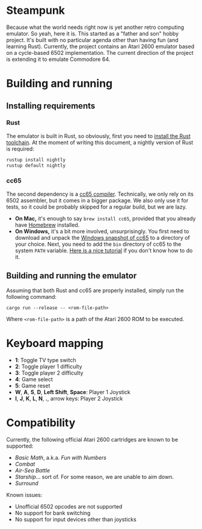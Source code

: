 # Steampunk

Because what the world needs right now is yet another retro computing emulator. So yeah, here it is. This started as a "father and son" hobby project. It's built with no particular agenda other than having fun (and learning Rust). Currently, the project contains an Atari 2600 emulator based on a cycle-based 6502 implementation. The current direction of the project is extending it to emulate Commodore 64.

# Building and running

## Installing requirements

### Rust

The emulator is built in Rust, so obviously, first you need to [install the Rust toolchain](https://www.rust-lang.org/tools/install). At the moment of writing this document, a nightly version of Rust is required:

```sh
rustup install nightly
rustup default nightly
```

### cc65

The second dependency is a [cc65 compiler](https://cc65.github.io/). Technically, we only rely on its 6502 assembler, but it comes in a bigger package. We also only use it for tests, so it could be probably skipped for a regular build, but we are lazy.

* **On Mac,** it's enough to say `brew install cc65`, provided that you already have [Homebrew](https://brew.sh/) installed.
* **On Windows,** it's a bit more involved, unsurprisingly. You first need to download and unpack the [Windows snapshot of cc65](https://sourceforge.net/projects/cc65/files/cc65-snapshot-win32.zip) to a directory of your choice. Next, you need to add the `bin` directory of cc65 to the system `PATH` variable. [Here is a nice tutorial](https://www.howtogeek.com/118594/how-to-edit-your-system-path-for-easy-command-line-access/) if you don't know how to do it.

## Building and running the emulator

Assuming that both Rust and cc65 are properly installed, simply run the following command:

```
cargo run --release -- <rom-file-path>
```

Where `<rom-file-path>` is a path of the Atari 2600 ROM to be executed.

# Keyboard mapping

* **1**: Toggle TV type switch
* **2**: Toggle player 1 difficulty
* **3**: Toggle player 2 difficulty
* **4**: Game select
* **5**: Game reset
* **W**, **A**, **S**, **D**, **Left Shift**, **Space**: Player 1 Joystick
* **I**, **J**, **K**, **L**, **N**, **.**, arrow keys: Player 2 Joystick

# Compatibility

Currently, the following official Atari 2600 cartridges are known to be supported:
* *Basic Math*, a.k.a. *Fun with Numbers*
* *Combat*
* *Air-Sea Battle*
* *Starship*… sort of. For some reason, we are unable to aim down.
* *Surround*

Known issues:
* Unofficial 6502 opcodes are not supported
* No support for bank switching
* No support for input devices other than joysticks
